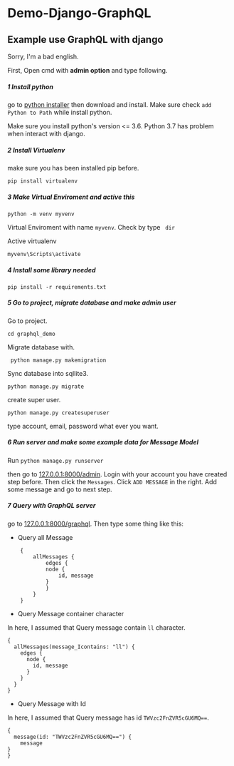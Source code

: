# Demo-Django-GraphQL

## Example use GraphQL with django

Sorry, I'm a bad english.

First, Open cmd with **admin option** and type following.

##### 1 Install python

  go to [python installer](https://www.python.org/downloads/release/python-365/) then download and install. Make sure check `add Python to Path` while install python.

  Make sure you install python's version <= 3.6. Python 3.7 has problem when interact with django.

##### 2 Install Virtualenv

make sure you has been installed pip before.

``` pip install virtualenv ```

##### 3 Make Virtual Enviroment and active this

``` python -m venv myvenv ```

Virtual Enviroment with name `myvenv`. Check by type ` dir`


Active virtualenv

``` myvenv\Scripts\activate ```

##### 4 Install some library needed

``` pip install -r requirements.txt ```

##### 5 Go to project, migrate database and make admin user

Go to project.

``` cd graphql_demo ```

Migrate database with.

``` python manage.py makemigration```

Sync database into sqllite3.

``` python manage.py migrate ```

create super user.

``` python manage.py createsuperuser ```

type account, email, password what ever you want.


##### 6 Run server and make some example data for Message Model

Run ``` python manage.py runserver ```

then go to [127.0.0.1:8000/admin](http://127.0.0.1:8000/admin/). Login with your account you have created step before. Then click the ```Messages```.  Click ```ADD MESSAGE``` in the right. Add some message and go to next step.

##### 7 Query with GraphQL server

go to [127.0.0.1:8000/graphql](http://127.0.0.1:8000/graphql). Then type some thing like this:

+ Query all Message

```
    {
        allMessages {
            edges {
            node {
                id, message
            }
            }
        }
    }
```

+ Query Message container character

In here, I assumed that Query message contain `ll` character.

```
{
  allMessages(message_Icontains: "ll") {
    edges {
      node {
        id, message
      }
    }
  }
}
```

+ Query Message with Id

In here, I assumed that Query message has id `TWVzc2FnZVR5cGU6MQ==`.

```
{
  message(id: "TWVzc2FnZVR5cGU6MQ==") {
    message
}
}
```


